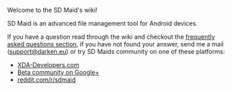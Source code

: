 Welcome to the SD Maid's wiki!

SD Maid is an advanced file management tool for Android devices.

If you have a question read through the wiki and checkout the [frequently asked questions section](https://github.com/d4rken/sdmaid-public/wiki/Frequently-Asked-Questions), if you have not found your answer, send me a mail (support@darken.eu) or try SD Maids community on one of these platforms:

* [XDA-Developers.com](http://forum.xda-developers.com/showthread.php?t=1013063)
* [Beta community on Google+](https://plus.google.com/u/0/b/116634499773478773276/communities/100352490623212021708)
* [reddit.com/r/sdmaid](https://www.reddit.com/r/sdmaid/) 
